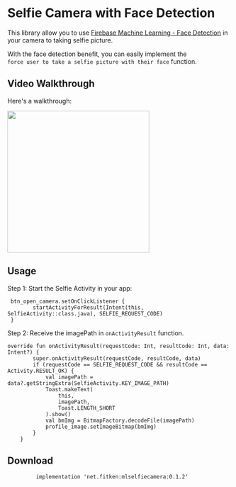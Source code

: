 # Selfie Camera with Face Detection

This library allow you to use [Firebase Machine Learning - Face
Detection](https://firebase.google.com/docs/ml-kit/detect-faces) in your
camera to taking selfie picture.

With the face detection benefit, you can easily implement the  
`force user to take a selfie picture with their face` function.

## Video Walkthrough

Here's a walkthrough:

<img src="/art/mlcamera demo.gif?raw=true" width="320px">


## Usage
Step 1: Start the Selfie Activity in your app:

```
 btn_open_camera.setOnClickListener {
        startActivityForResult(Intent(this, SelfieActivity::class.java), SELFIE_REQUEST_CODE)
 }
```

Step 2: Receive the imagePath in `onActivityResult` function.

```
override fun onActivityResult(requestCode: Int, resultCode: Int, data: Intent?) {
        super.onActivityResult(requestCode, resultCode, data)
        if (requestCode == SELFIE_REQUEST_CODE && resultCode == Activity.RESULT_OK) {
            val imagePath = data?.getStringExtra(SelfieActivity.KEY_IMAGE_PATH)
            Toast.makeText(
                this,
                imagePath,
                Toast.LENGTH_SHORT
            ).show()
            val bmImg = BitmapFactory.decodeFile(imagePath)
            profile_image.setImageBitmap(bmImg)
        }
    }
```

## Download
             implementation 'net.fitken:mlselfiecamera:0.1.2'




